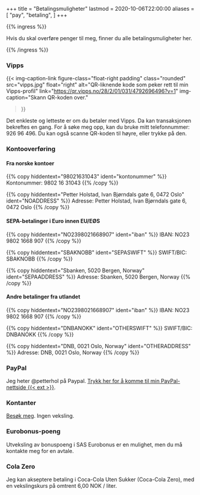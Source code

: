 +++
title = "Betalingsmuligheter"
lastmod = 2020-10-06T22:00:00
aliases = [
    "pay",
    "betaling",
]
+++

<!-- markdownlint-disable MD034 -->

{{% ingress %}}

Hvis du skal overføre penger til meg, finner du alle betalingsmuligheter her.

{{% /ingress %}}

### Vipps

  {{< img-caption-link
 figure-class="float-right padding"
    class="rounded"
    src="vipps.jpg"
    float="right"
    alt="QR-liknende kode som peker rett til min Vipps-profil"
    link="https://qr.vipps.no/28/2/01/031/4792696496?v=1"
    img-caption="Skann QR-koden over."
  >}}

Det enkleste og letteste er om du betaler med Vipps. Da kan transaksjonen
bekreftes en gang. For å søke meg opp, kan du bruke mitt telefonnummer:
926&nbsp;96&nbsp;496. Du kan også scanne QR-koden til høyre, eller trykke på
den.

### Kontooverføring

#### Fra norske kontoer

{{% copy
 hiddentext="98021631043"
 ident="kontonummer"
%}}
Kontonummer: 9802 16 31043 {{% /copy %}}

{{% copy
 hiddentext="Petter Holstad, Ivan Bjørndals gate 6, 0472 Oslo"
 ident="NOADDRESS"
%}}
Adresse: Petter Holstad, Ivan Bjørndals gate 6, 0472 Oslo {{% /copy %}}

#### SEPA-betalinger i Euro innen EU/EØS

{{% copy
 hiddentext="NO2398021668907"
 ident="iban"
%}}
IBAN: NO23 9802 1668 907 {{% /copy %}}

{{% copy
 hiddentext="SBAKNOBB"
 ident="SEPASWIFT"
%}}
SWIFT/BIC: SBAKNOBB {{% /copy %}}

{{% copy
 hiddentext="Sbanken, 5020 Bergen, Norway"
 ident="SEPAADDRESS"
%}}
Adresse: Sbanken, 5020 Bergen, Norway {{% /copy %}}

#### Andre betalinger fra utlandet

{{% copy
 hiddentext="NO2398021668907"
 ident="iban"
%}}
IBAN: NO23 9802 1668 907 {{% /copy %}}

{{% copy
 hiddentext="DNBANOKK"
 ident="OTHERSWIFT"
%}}
SWIFT/BIC: DNBANOKK {{% /copy %}}

{{% copy
 hiddentext="DNB, 0021 Oslo, Norway"
 ident="OTHERADDRESS"
%}}
Adresse: DNB, 0021 Oslo, Norway {{% /copy %}}

### PayPal

Jeg heter @petterhol på Paypal. [Trykk her for å komme til min PayPal-nettside
{{< ext >}}](https://paypal.me/petterhol?locale.x=no_NO).

### Kontanter

[Besøk meg](../visitt). Ingen veksling.

### Eurobonus-poeng

Utveksling av bonuspoeng i SAS Eurobonus er en mulighet, men du må kontakte meg for en avtale.

### Cola Zero

Jeg kan akseptere betaling i Coca-Cola Uten Sukker (Coca-Cola Zero), med en vekslingskurs på
omtrent 6,00 NOK / liter.
